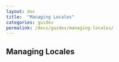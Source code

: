 ```yaml
---
layout: doc
title:  "Managing Locales"
categories: guides
permalink: /docs/guides/managing-locales/
---
```


## Managing Locales